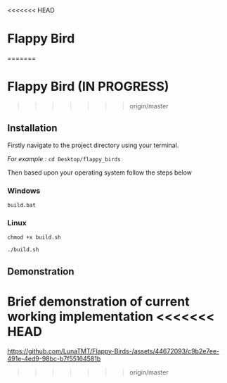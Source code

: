 <<<<<<< HEAD
# Flappy Bird
=======
# Flappy Bird (IN PROGRESS)
>>>>>>> origin/master

## Installation

Firstly navigate to the project directory using your terminal. 

*For example :*
`cd Desktop/flappy_birds`

Then based upon your operating system follow the steps below

### Windows
`build.bat`

### Linux
`chmod +x build.sh`

`./build.sh`

## Demonstration

Brief demonstration of current working implementation
<<<<<<< HEAD
=======

https://github.com/LunaTMT/Flappy-Birds-/assets/44672093/c9b2e7ee-491e-4ed9-98bc-b7f55164581b

>>>>>>> origin/master

